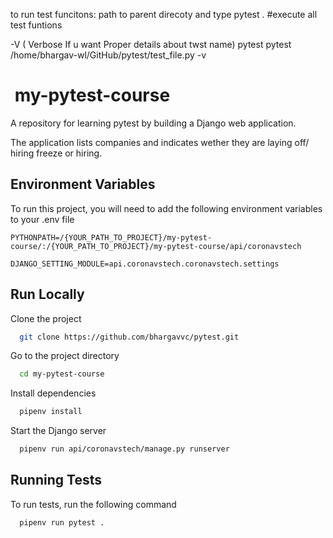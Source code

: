 

to run test funcitons:
  path to parent direcoty and type pytest . #execute all test funtions 
  
-V ( Verbose If u want Proper details about twst name)
pytest <path of pytest functions >
pytest /home/bhargav-wl/GitHub/pytest/test_file.py -v





#  my-pytest-course

A repository for learning pytest by building a Django web application.

The application lists companies and indicates wether they are laying off/ hiring freeze or hiring.
 
## Environment Variables

To run this project, you will need to add the following environment variables to your .env file

`PYTHONPATH=/{YOUR_PATH_TO_PROJECT}/my-pytest-course/:/{YOUR_PATH_TO_PROJECT}/my-pytest-course/api/coronavstech`

`DJANGO_SETTING_MODULE=api.coronavstech.coronavstech.settings`


## Run Locally

Clone the project

```bash
  git clone https://github.com/bhargavvc/pytest.git
```

Go to the project directory

```bash
  cd my-pytest-course
```

Install dependencies

```bash
  pipenv install
```

Start the Django server

```bash
  pipenv run api/coronavstech/manage.py runserver
```


## Running Tests

To run tests, run the following command

```bash
  pipenv run pytest .
```
